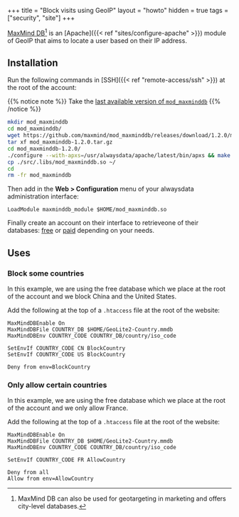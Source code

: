 +++
title = "Block visits using GeoIP"
layout = "howto"
hidden = true
tags = ["security", "site"]
+++

[MaxMind DB](https://www.maxmind.com/en/geoip2-services-and-databases)[^1] is an [Apache]({{< ref "sites/configure-apache" >}}) module of GeoIP that aims to locate a user based on their IP address.

## Installation

Run the following commands in [SSH]({{< ref "remote-access/ssh" >}}) at the root of the account:

{{% notice note %}}
Take the [last available version of `mod_maxminddb`](https://github.com/maxmind/mod_maxminddb)
{{% /notice %}}

```sh
mkdir mod_maxminddb
cd mod_maxminddb/
wget https://github.com/maxmind/mod_maxminddb/releases/download/1.2.0/mod_maxminddb-1.2.0.tar.gz
tar xf mod_maxminddb-1.2.0.tar.gz 
cd mod_maxminddb-1.2.0/
./configure --with-apxs=/usr/alwaysdata/apache/latest/bin/apxs && make
cp ./src/.libs/mod_maxminddb.so ~/
cd
rm -fr mod_maxminddb
```

Then add in the **Web > Configuration** menu of your alwaysdata administration interface:

```
LoadModule maxminddb_module $HOME/mod_maxminddb.so
```

Finally create an account on their interface to retrieveone of their databases: [free](https://dev.maxmind.com/geoip/geolite2-free-geolocation-data?lang=en) or [paid](https://www.maxmind.com/en/geoip2-databases) depending on your needs.

## Uses

### Block some countries

In this example, we are using the free database which we place at the root of the account and we block China and the United States.

Add the following at the top of a `.htaccess` file at the root of the website:

```
MaxMindDBEnable On
MaxMindDBFile COUNTRY_DB $HOME/GeoLite2-Country.mmdb
MaxMindDBEnv COUNTRY_CODE COUNTRY_DB/country/iso_code

SetEnvIf COUNTRY_CODE CN BlockCountry
SetEnvIf COUNTRY_CODE US BlockCountry

Deny from env=BlockCountry
```

### Only allow certain countries

In this example, we are using the free database which we place at the root of the account and we only allow France.

Add the following at the top of a `.htaccess` file at the root of the website:

```
MaxMindDBEnable On
MaxMindDBFile COUNTRY_DB $HOME/GeoLite2-Country.mmdb
MaxMindDBEnv COUNTRY_CODE COUNTRY_DB/country/iso_code

SetEnvIf COUNTRY_CODE FR AllowCountry

Deny from all
Allow from env=AllowCountry
```

[^1]: MaxMind DB can also be used for geotargeting in marketing and offers city-level databases.
